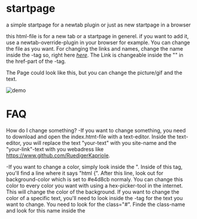 # startpage
a simple startpage for a newtab plugin or just as new startpage in a browser

this html-file is for a new tab or a startpage in generel. if you want to add it, use a newtab-override-plugin in your browser for example. You can change the file as you want. For changing the links and names, change the name inside the <a>-tag so, right here <a href="https://github.com/RuedigerKapriole">*here*</a>. The Link is changeable inside the "" in the href-part of the <a>-tag.

  
The Page could look like this, but you can change the picture/gif and the text.
  
![demo](https://user-images.githubusercontent.com/74026255/123331849-16ad2000-d540-11eb-82c2-71d4286634dd.png)

  
# FAQ
  
How do I change something?
  -If you want to change something, you need to download and open the index.htmt-file with a text-editor. Inside the text-editor, you will replace the text "your-text" with you site-name and the "your-link"-text with you webadress like https://www.github.com/RuedigerKapriole.
  
  
  -If you want to change a color, simply look inside the <style>-tag which starts with "<style>" and ends with "</style>". Inside of this tag, you'll find a line where it says "html {". After this line, look out for background-color which is set to #e4d8cb normaly. You can change this color to every color you want with using a hex-picker-tool in the internet. This will change the color of the background. If you want to change the color of a specific text, you'll need to look inside the <body>-tag for the text you want to change. You need to look for the class="#". Finde the class-name and look for this name inside the <style>-tag. Inside the <style>-tag, you'll then find the class-name and after it a "{". ex.: "misc {". Inside of it you'll find a "color". Change this color hex-code to the color you want.
